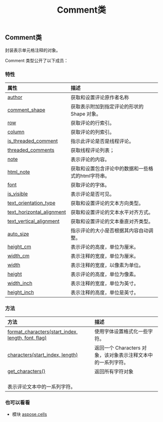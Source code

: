﻿---
title: Comment类
second_title: Aspose.Cells for Python via .NET API 参考资料
description:
type: docs
weight: 280
url: /zh/python-net/aspose.cells/comment/
is_root: false
---
##  Comment类
封装表示单元格注释的对象。



Comment 类型公开了以下成员：

### 特性
|属性|描述|
| :- | :- |
| [author](/cells/zh/python-net/aspose.cells/comment/author) |获取和设置评论原作者名称|
| [comment_shape](/cells/zh/python-net/aspose.cells/comment/comment_shape) |获取表示附加到指定评论的形状的 Shape 对象。|
| [row](/cells/zh/python-net/aspose.cells/comment/row) |获取评论的行索引。|
| [column](/cells/zh/python-net/aspose.cells/comment/column) |获取评论的列索引。|
| [is_threaded_comment](/cells/zh/python-net/aspose.cells/comment/is_threaded_comment) |指示此评论是否是线程评论。|
| [threaded_comments](/cells/zh/python-net/aspose.cells/comment/threaded_comments) |获取线程评论列表；|
| [note](/cells/zh/python-net/aspose.cells/comment/note) |表示评论的内容。|
| [html_note](/cells/zh/python-net/aspose.cells/comment/html_note) |获取和设置包含评论中的数据和一些格式的html字符串。|
| [font](/cells/zh/python-net/aspose.cells/comment/font) |获取评论的字体。|
| [is_visible](/cells/zh/python-net/aspose.cells/comment/is_visible) |表示评论是否可见。|
| [text_orientation_type](/cells/zh/python-net/aspose.cells/comment/text_orientation_type) |获取和设置评论的文本方向类型。|
| [text_horizontal_alignment](/cells/zh/python-net/aspose.cells/comment/text_horizontal_alignment) |获取和设置评论的文本水平对齐方式。|
| [text_vertical_alignment](/cells/zh/python-net/aspose.cells/comment/text_vertical_alignment) |获取和设置评论的文本垂直对齐类型。|
| [auto_size](/cells/zh/python-net/aspose.cells/comment/auto_size) |指示评论的大小是否根据其内容自动调整。|
| [height_cm](/cells/zh/python-net/aspose.cells/comment/height_cm) |表示评论的高度，单位为厘米。|
| [width_cm](/cells/zh/python-net/aspose.cells/comment/width_cm) |表示注释的宽度，单位为厘米。|
| [width](/cells/zh/python-net/aspose.cells/comment/width) |表示注释的宽度，以像素为单位。|
| [height](/cells/zh/python-net/aspose.cells/comment/height) |表示评论的高度，单位为像素。|
| [width_inch](/cells/zh/python-net/aspose.cells/comment/width_inch) |表示注释的宽度，单位为英寸。|
| [height_inch](/cells/zh/python-net/aspose.cells/comment/height_inch) |表示注释的高度，单位是英寸。|


### 方法
|方法|描述|
| :- | :- |
| [format_characters(start_index, length, font, flag)](/cells/zh/python-net/aspose.cells/comment/format_characters/#int-int-Font-StyleFlag) |使用字体设置格式化一些字符。|
| [characters(start_index, length)](/cells/zh/python-net/aspose.cells/comment/characters/#int-int) |返回一个 Characters 对象，该对象表示注释文本中的一系列字符。|
| [get_characters()](/cells/zh/python-net/aspose.cells/comment/get_characters/#) |返回所有字符对象<br/>表示评论文本中的一系列字符。|



### 也可以看看
* 模块 [aspose.cells](..)
